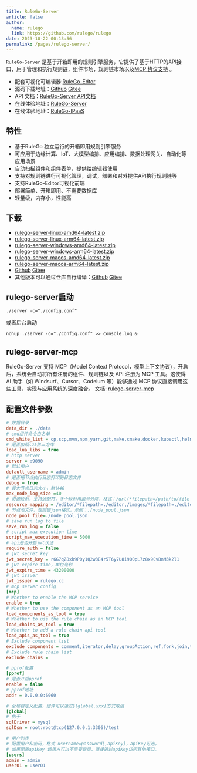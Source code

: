 ```yaml
---
title: RuleGo-Server
article: false
author: 
  name: rulego
  link: https://github.com/rulego/rulego
date: 2023-10-22 00:13:56
permalink: /pages/rulego-server/
---
```


`RuleGo-Server` 是基于开箱即用的规则引擎服务，它提供了基于HTTP的API接口，用于管理和执行规则链，组件市场，规则链市场以及[MCP 协议支持](/pages/rulego-server-mcp/) 。
- 配套可视化可编辑器:[RuleGo-Edtor](/pages/c0b811/)
- 源码下载地址：[Github](https://github.com/rulego/rulego/tree/main/examples/server) [Gitee](https://gitee.com/rulego/rulego/tree/main/examples/server)
- API 文档：[RuleGo-Server API文档](https://apifox.com/apidoc/shared-d17a63fe-2201-4e37-89fb-f2e8c1cbaf40)
- 在线体验地址：[RuleGo-Server](http://8.134.32.225:9090/editor/)
- 在线体验地址：[RuleGo-IPaaS](http://8.134.32.225:9090/ui/)

## 特性
- 基于RuleGo 独立运行的开箱即用规则引擎服务
- 可应用于边缘计算、IoT、大模型编排、应用编排、数据处理网关、自动化等应用场景
- 自动扫描组件和组件表单，提供给编辑器使用
- 支持对规则链进行可视化管理，调试，部署和对外提供API执行规则链等
- 支持RuleGo-Editor可视化前端
- 部署简单、开箱即用、不需要数据库
- 轻量级，内存小，性能高

## 下载
- [rulego-server-linux-amd64-latest.zip](/download/rulego-server-linux-amd64-latest.zip)
- [rulego-server-linux-arm64-latest.zip](/download/rulego-server-linux-arm64-latest.zip)
- [rulego-server-windows-amd64-latest.zip](/download/rulego-server-windows-amd64-latest.zip)
- [rulego-server-windows-arm64-latest.zip](/download/rulego-server-windows-arm64-latest.zip)
- [rulego-server-macos-amd64-latest.zip](/download/rulego-server-macos-amd64-latest.zip)
- [rulego-server-macos-arm64-latest.zip](/download/rulego-server-macos-arm64-latest.zip)
- [Github](https://github.com/rulego/rulego/releases) [Gitee](https://gitee.com/rulego/rulego/releases)
- 其他版本可以通过仓库自行编译：[Github](https://github.com/rulego/rulego/tree/main/examples/server) [Gitee](https://gitee.com/rulego/rulego/tree/main/examples/server)


## rulego-server启动

```shell
./server -c="./config.conf"
```

或者后台启动

```shell
nohup ./server -c="./config.conf" >> console.log &
```


## rulego-server-mcp
RuleGo-Server 支持 MCP（Model Context Protocol，模型上下文协议），开启后，系统会自动将所有注册的组件、规则链以及 API 注册为 MCP 工具。这使得 AI 助手（如 Windsurf、Cursor、Codeium 等）能够通过 MCP 协议直接调用这些工具，实现与应用系统的深度融合。
文档: [rulego-server-mcp](https://rulego.cc/pages/rulego-server-mcp/)

## 配置文件参数
```ini
# 数据目录
data_dir = ./data
# cmd组件命令白名单
cmd_white_list = cp,scp,mvn,npm,yarn,git,make,cmake,docker,kubectl,helm,ansible,puppet,pytest,python,python3,pip,go,java,dotnet,gcc,g++,ctest
# 是否加载lua第三方库
load_lua_libs = true
# http server
server = :9090
# 默认用户
default_username = admin
# 是否把节点执行日志打印到日志文件
debug = true
# 最大节点日志大小，默认40
max_node_log_size =40
# 资源映射，支持通配符，多个映射用逗号分隔，格式：/url/*filepath=/path/to/file
resource_mapping = /editor/*filepath=./editor,/images/*filepath=./editor/images
# 节点池文件，规则链json格式，示例：./node_pool.json
node_pool_file=./node_pool.json
# save run log to file
save_run_log = false
# script max execution time
script_max_execution_time = 5000
# api是否开启jwt认证
require_auth = false
# jwt secret key
jwt_secret_key = r6G7qZ8xk9P0y1Q2w3E4r5T6y7U8i9O0pL7z8x9CvBnM3k2l1
# jwt expire time，单位毫秒
jwt_expire_time = 43200000
# jwt issuer
jwt_issuer = rulego.cc
# mcp server config
[mcp]
# Whether to enable the MCP service
enable = true
# Whether to use the component as an MCP tool
load_components_as_tool = true
# Whether to use the rule chain as an MCP tool
load_chains_as_tool = true
# Whether to add a rule chain api tool
load_apis_as_tool = true
# Exclude component list
exclude_components = comment,iterator,delay,groupAction,ref,fork,join,*Filter
# Exclude rule chain list
exclude_chains =

# pprof配置
[pprof]
# 是否开启pprof
enable = false
# pprof地址
addr = 0.0.0.0:6060

# 全局自定义配置，组件可以通过${global.xxx}方式取值
[global]
# 例子
sqlDriver = mysql
sqlDsn = root:root@tcp(127.0.0.1:3306)/test

# 用户列表
# 配置用户和密码，格式 username=password[,apiKey]，apiKey可选。
# 如果配置apiKey 调用方可以不需要登录，直接通过apiKey访问其他接口。
[users]
admin = admin
user01 = user01
```
